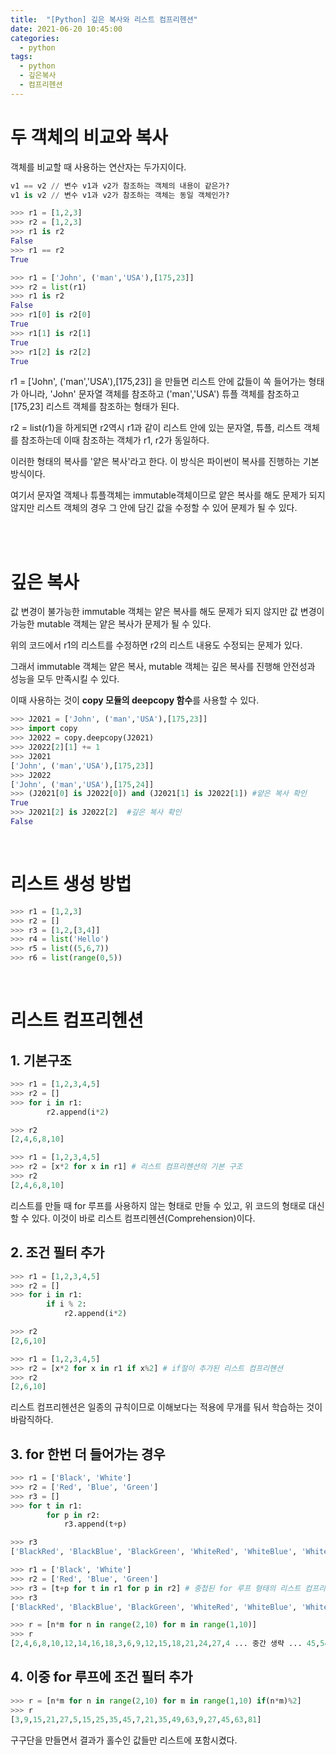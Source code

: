 ```yaml
---
title:  "[Python] 깊은 복사와 리스트 컴프리헨션"
date: 2021-06-20 10:45:00
categories:
  - python
tags:
  - python
  - 깊은복사
  - 컴프리헨션
---
```


# 두 객체의 비교와 복사

객체를 비교할 때 사용하는 연산자는 두가지이다.

```python
v1 == v2 // 변수 v1과 v2가 참조하는 객체의 내용이 같은가?
v1 is v2 // 변수 v1과 v2가 참조하는 객체는 동일 객체인가?

>>> r1 = [1,2,3]
>>> r2 = [1,2,3]
>>> r1 is r2
False
>>> r1 == r2
True
```

```python
>>> r1 = ['John', ('man','USA'),[175,23]]
>>> r2 = list(r1)
>>> r1 is r2
False
>>> r1[0] is r2[0]
True
>>> r1[1] is r2[1]
True
>>> r1[2] is r2[2]
True
```

r1 = ['John', ('man','USA'),[175,23]] 을 만들면 리스트 안에 값들이 쏙 들어가는 형태가 아니라, 'John' 문자열 객체를 참조하고 ('man','USA') 튜플 객체를 참조하고 [175,23] 리스트 객체를 참조하는 형태가 된다.

r2 = list(r1)을 하게되면 r2역시 r1과 같이 리스트 안에 있는 문자열, 튜플, 리스트 객체를 참조하는데 이때 참조하는 객체가 r1, r2가 동일하다.

이러한 형태의 복사를 '얕은 복사'라고 한다. 이 방식은 파이썬이 복사를 진행하는 기본방식이다.

여기서 문자열 객체나 튜플객체는 immutable객체이므로 얕은 복사를 해도 문제가 되지 않지만 리스트 객체의 경우 그 안에 담긴 값을 수정할 수 있어 문제가 될 수 있다.

<br><br>

# 깊은 복사
값 변경이 불가능한 immutable 객체는 얕은 복사를 해도 문제가 되지 않지만 값 변경이 가능한 mutable 객체는 얕은 복사가 문제가 될 수 있다.

위의 코드에서 r1의 리스트를 수정하면 r2의 리스트 내용도 수정되는 문제가 있다.

그래서 immutable 객체는 얕은 복사, mutable 객체는 깊은 복사를 진행해 안전성과 성능을 모두 만족시킬 수 있다.

이때 사용하는 것이 **copy 모듈의 deepcopy 함수**를 사용할 수 있다.

```python
>>> J2021 = ['John', ('man','USA'),[175,23]]
>>> import copy
>>> J2022 = copy.deepcopy(J2021)
>>> J2022[2][1] += 1
>>> J2021
['John', ('man','USA'),[175,23]]
>>> J2022
['John', ('man','USA'),[175,24]]
>>> (J2021[0] is J2022[0]) and (J2021[1] is J2022[1]) #얕은 복사 확인
True
>>> J2021[2] is J2022[2]  #깊은 복사 확인
False
```

<br>

# 리스트 생성 방법

```python
>>> r1 = [1,2,3]
>>> r2 = []
>>> r3 = [1,2,[3,4]]
>>> r4 = list('Hello')
>>> r5 = list((5,6,7))
>>> r6 = list(range(0,5))
```

<br>

# 리스트 컴프리헨션

## 1. 기본구조

```python
>>> r1 = [1,2,3,4,5]
>>> r2 = []
>>> for i in r1:
        r2.append(i*2)

>>> r2
[2,4,6,8,10]
```

```python
>>> r1 = [1,2,3,4,5]
>>> r2 = [x*2 for x in r1] # 리스트 컴프리헨션의 기본 구조
>>> r2
[2,4,6,8,10]
```

리스트를 만들 때 for 루프를 사용하지 않는 형태로 만들 수 있고, 위 코드의 형태로 대신할 수 있다. 이것이 바로 리스트 컴프리헨션(Comprehension)이다.


## 2. 조건 필터 추가


```python
>>> r1 = [1,2,3,4,5]
>>> r2 = []
>>> for i in r1:
        if i % 2:
            r2.append(i*2)

>>> r2
[2,6,10]
```

```python
>>> r1 = [1,2,3,4,5]
>>> r2 = [x*2 for x in r1 if x%2] # if절이 추가된 리스트 컴프리헨션
>>> r2
[2,6,10]
```

리스트 컴프리헨션은 일종의 규칙이므로 이해보다는 적용에 무개를 둬서 학습하는 것이 바람직하다.


## 3. for 한번 더 들어가는 경우

```python
>>> r1 = ['Black', 'White']
>>> r2 = ['Red', 'Blue', 'Green']
>>> r3 = []
>>> for t in r1:
        for p in r2:
            r3.append(t+p)

>>> r3
['BlackRed', 'BlackBlue', 'BlackGreen', 'WhiteRed', 'WhiteBlue', 'WhiteGreen']
```

```python
>>> r1 = ['Black', 'White']
>>> r2 = ['Red', 'Blue', 'Green']
>>> r3 = [t+p for t in r1 for p in r2] # 중첩된 for 루프 형태의 리스트 컴프리헨션
>>> r3
['BlackRed', 'BlackBlue', 'BlackGreen', 'WhiteRed', 'WhiteBlue', 'WhiteGreen']
```

```python
>>> r = [n*m for n in range(2,10) for m in range(1,10)]
>>> r
[2,4,6,8,10,12,14,16,18,3,6,9,12,15,18,21,24,27,4 ... 중간 생략 ... 45,54,63,72,81]
```

## 4. 이중 for 루프에 조건 필터 추가

```python
>>> r = [n*m for n in range(2,10) for m in range(1,10) if(n*m)%2]
>>> r
[3,9,15,21,27,5,15,25,35,45,7,21,35,49,63,9,27,45,63,81]
```

구구단을 만들면서 결과가 홀수인 값들만 리스트에 포함시켰다.
